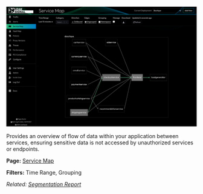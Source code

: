 ![Data Flow Audit Report](../images/Service%20Map.png)

Provides an overview of flow of data within your application between services, ensuring sensitive data is not accessed by unauthorized services or endpoints.

**Page:** [Service Map](../Service%20Map)

**Filters:** Time Range, Grouping

_Related: [Segmentation Report](./Segmentation%20Report)_